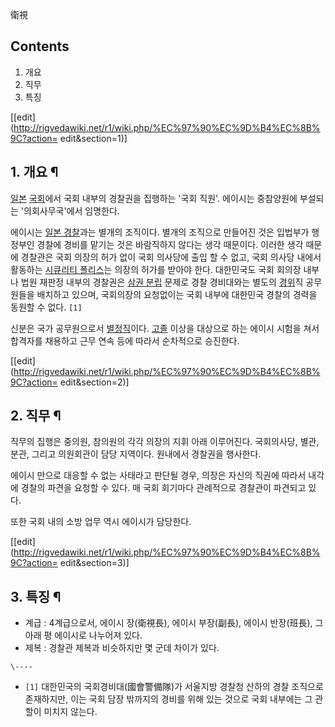 衛視  

## Contents

    

1. 개요 
2. 직무 
3. 특징 

[[edit](http://rigvedawiki.net/r1/wiki.php/%EC%97%90%EC%9D%B4%EC%8B%9C?action=
edit&section=1)]

## 1. 개요 ¶

[일본](%EC%9D%BC%EB%B3%B8.md) [국회](%EA%B5%AD%ED%9A%8C.md)에서 국회 내부의 경찰권을
집행하는 '국회 직원'. 에이시는 중참양원에 부설되는 '의회사무국'에서 임명한다.

  

에이시는 [일본 경찰](%EC%9D%BC%EB%B3%B8%20%EA%B2%BD%EC%B0%B0.md)과는 별개의 조직이다. 별개의
조직으로 만들어진 것은 입법부가 행정부인 경찰에 경비를 맡기는 것은 바람직하지 않다는 생각 때문이다. 이러한 생각 때문에 경찰관은 국회
의장의 허가 없이 국회 의사당에 출입 할 수 없고, 국회 의사당 내에서 활동하는 [시큐리티 폴리스](%EC%8B%9C%ED%81%90%EB%A6%AC%ED%8B%B0%20%ED%8F%B4%EB%A6%AC%EC%8A%A4.md)는 의장의 허가를 받아야 한다. 대한민국도 국회
회의장 내부나 법원 재판정 내부의 경찰권은 [삼권 분립](%EC%82%BC%EA%B6%8C%20%EB%B6%84%EB%A6%BD.md)
문제로 경찰 경비대와는 별도의 [경위](%EA%B2%BD%EC%9C%84.md)직 공무원들을 배치하고 있으며, 국회의장의 요청없이는
국회 내부에 대한민국 경찰의 경력을 동원할 수 없다. `[1]`

  

신분은 국가 공무원으로서 [별정직](%EB%B3%84%EC%A0%95%EC%A7%81.md)이다.
[고졸](%EA%B3%A0%EC%A1%B8.md) 이상을 대상으로 하는 에이시 시험을 쳐서 합격자를 채용하고 근무 연속 등에 따라서
순차적으로 승진한다.

  

[[edit](http://rigvedawiki.net/r1/wiki.php/%EC%97%90%EC%9D%B4%EC%8B%9C?action=
edit&section=2)]

## 2. 직무 ¶

직무의 집행은 중의원, 참의원의 각각 의장의 지휘 아래 이루어진다. 국회의사당, 별관, 분관, 그리고 의원회관이 담당 지역이다. 원내에서
경찰권을 행사한다.

  

에이시 만으로 대응할 수 없는 사태라고 판단될 경우, 의장은 자신의 직권에 따라서 내각에 경찰의 파견을 요청할 수 있다. 매 국회 회기마다
관례적으로 경찰관이 파견되고 있다.

  

또한 국회 내의 소방 업무 역시 에이시가 담당한다.

  

[[edit](http://rigvedawiki.net/r1/wiki.php/%EC%97%90%EC%9D%B4%EC%8B%9C?action=
edit&section=3)]

## 3. 특징 ¶

  * 계급 : 4계급으로서, 에이시 장(衛視長), 에이시 부장(副長), 에이시 반장(班長), 그 아래 평 에이시로 나누어져 있다.
  * 제복 : 경찰관 제복과 비슷하지만 몇 군데 차이가 있다.

`\----`

  * `[1]` 대한민국의 국회경비대(國會警備隊)가 서울지방 경찰청 산하의 경찰 조직으로 존재하지만, 이는 국회 담장 밖까지의 경비를 위해 있는 것으로 국회 내부에는 그 관할이 미치지 않는다.

